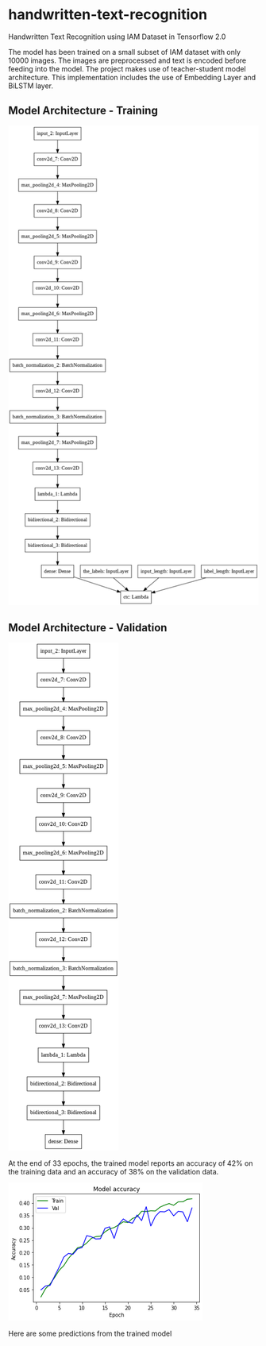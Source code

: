 # handwritten-text-recognition
Handwritten Text Recognition using IAM Dataset in Tensorflow 2.0

The model has been trained on a small subset of IAM dataset with only 10000 images. The images are preprocessed and text is encoded before feeding into the model. The project makes use of teacher-student model architecture. This implementation includes the use of Embedding Layer and BiLSTM layer.

## Model Architecture - Training
<img src="images/model.png">

## Model Architecture - Validation
<img src="images/act_model.png">

At the end of 33 epochs, the trained model reports an accuracy of 42% on the training data and an accuracy of 38% on the validation data.

<img src="images/accuracy.png">

Here are some predictions from the trained model

